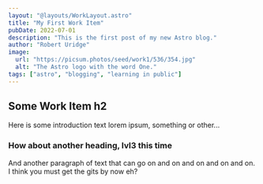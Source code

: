 ```yaml
---
layout: "@layouts/WorkLayout.astro"
title: "My First Work Item"
pubDate: 2022-07-01
description: "This is the first post of my new Astro blog."
author: "Robert Uridge"
image:
  url: "https://picsum.photos/seed/work1/536/354.jpg"
  alt: "The Astro logo with the word One."
tags: ["astro", "blogging", "learning in public"]
---
```


## Some Work Item h2

Here is some introduction text lorem ipsum, something or other...

### How about another heading, lvl3 this time

And another paragraph of text that can go on and on and on and on and on. I think you must get the gits by now eh?
